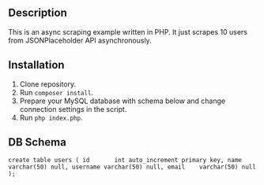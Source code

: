 ## Description
This is an async scraping example written in PHP. It just scrapes 10 users from JSONPlaceholder API asynchronously.

## Installation
1. Clone repository.
2. Run `composer install`.
3. Prepare your MySQL database with schema below and change connection settings in the script.
4. Run `php index.php`.

## DB Schema
`create table users
(
    id       int auto_increment
        primary key,
    name     varchar(50) null,
    username varchar(50) null,
    email    varchar(50) null
);`
